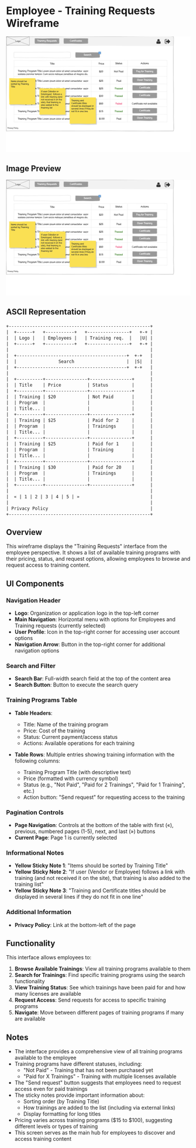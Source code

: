 # Employee - Training Requests Wireframe

![Employee - Training Requests](./e-training-requests.png)

## Image Preview

![Employee - Training Requests](./e-training-requests.png)

## ASCII Representation

```
+------------------------------------------------------+
|  +------+   +-----------+   +----------------+   +-+ |
|  | Logo |   | Employees |   | Training req.  |   |U| |
|  +------+   +-----------+   +----------------+   +-+ |
|                                                      |
|  +------------------------------------------+  +-+   |
|  |                Search                    |  |S|   |
|  +------------------------------------------+  +-+   |
|                                                      |
|  +----------+----------------+----------------+      |
|  | Title    | Price          | Status         |      |
|  +----------+----------------+----------------+      |
|  | Training | $20            | Not Paid       |      |
|  | Program  |                |                |      |
|  | Title... |                |                |      |
|  +----------+----------------+----------------+      |
|  | Training | $25            | Paid for 2     |      |
|  | Program  |                | Trainings      |      |
|  | Title... |                |                |      |
|  +----------+----------------+----------------+      |
|  | Training | $25            | Paid for 1     |      |
|  | Program  |                | Training       |      |
|  | Title... |                |                |      |
|  +----------+----------------+----------------+      |
|  | Training | $30            | Paid for 20    |      |
|  | Program  |                | Trainings      |      |
|  | Title... |                |                |      |
|  +----------+----------------+----------------+      |
|                                                      |
|  « | 1 | 2 | 3 | 4 | 5 | »                           |
|                                                      |
| Privacy Policy                                       |
+------------------------------------------------------+
```

## Overview

This wireframe displays the "Training Requests" interface from the employee perspective. It shows a list of available training programs with their pricing, status, and request options, allowing employees to browse and request access to training content.

## UI Components

### Navigation Header
- **Logo**: Organization or application logo in the top-left corner
- **Main Navigation**: Horizontal menu with options for Employees and Training requests (currently selected)
- **User Profile**: Icon in the top-right corner for accessing user account options
- **Navigation Arrow**: Button in the top-right corner for additional navigation options

### Search and Filter
- **Search Bar**: Full-width search field at the top of the content area
- **Search Button**: Button to execute the search query

### Training Programs Table
- **Table Headers**:
  - Title: Name of the training program
  - Price: Cost of the training
  - Status: Current payment/access status
  - Actions: Available operations for each training

- **Table Rows**: Multiple entries showing training information with the following columns:
  - Training Program Title (with descriptive text)
  - Price (formatted with currency symbol)
  - Status (e.g., "Not Paid", "Paid for 2 Trainings", "Paid for 1 Training", etc.)
  - Action button: "Send request" for requesting access to the training

### Pagination Controls
- **Page Navigation**: Controls at the bottom of the table with first («), previous, numbered pages (1-5), next, and last (») buttons
- **Current Page**: Page 1 is currently selected

### Informational Notes
- **Yellow Sticky Note 1**: "Items should be sorted by Training Title"
- **Yellow Sticky Note 2**: "If user (Vendor or Employee) follows a link with training (and not received it on the site), that training is also added to the training list"
- **Yellow Sticky Note 3**: "Training and Certificate titles should be displayed in several lines if they do not fit in one line"

### Additional Information
- **Privacy Policy**: Link at the bottom-left of the page

## Functionality

This interface allows employees to:

1. **Browse Available Trainings**: View all training programs available to them
2. **Search for Trainings**: Find specific training programs using the search functionality
3. **View Training Status**: See which trainings have been paid for and how many licenses are available
4. **Request Access**: Send requests for access to specific training programs
5. **Navigate**: Move between different pages of training programs if many are available

## Notes

- The interface provides a comprehensive view of all training programs available to the employee
- Training programs have different statuses, including:
  - "Not Paid" - Training that has not been purchased yet
  - "Paid for X Trainings" - Training with multiple licenses available
- The "Send request" button suggests that employees need to request access even for paid trainings
- The sticky notes provide important information about:
  - Sorting order (by Training Title)
  - How trainings are added to the list (including via external links)
  - Display formatting for long titles
- Pricing varies across training programs ($15 to $100), suggesting different levels or types of training
- This screen serves as the main hub for employees to discover and access training content
